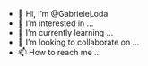 - 👋 Hi, I’m @GabrieleLoda
- 👀 I’m interested in ...
- 🌱 I’m currently learning ...
- 💞️ I’m looking to collaborate on ...
- 📫 How to reach me ...

<!---
GabrieleLoda/GabrieleLoda is a ✨ special ✨ repository because its `README.md` (this file) appears on your GitHub profile.
You can click the Preview link to take a look at your changes.
--->
